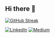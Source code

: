 ## Hi there 👋

<!--
**canakindev/canakindev** is a ✨ _special_ ✨ repository because its `README.md` (this file) appears on your GitHub profile.

Here are some ideas to get you started:

- 🔭 I’m currently working on ...
- 🌱 I’m currently learning ...
- 👯 I’m looking to collaborate on ...
- 🤔 I’m looking for help with ...
- 💬 Ask me about ...
- 📫 How to reach me: ...
- 😄 Pronouns: ...
- ⚡ Fun fact: ...
-->
[![GitHub Streak](https://streak-stats.demolab.com?user=canakindev&border_radius=4.4&short_numbers=true&date_format=j%20M%5B%20Y%5D)](https://git.io/streak-stats)

[![LinkedIn](https://custom-icon-badges.demolab.com/badge/LinkedIn-0A66C2?logo=linkedin-white&logoColor=fff)](https://www.linkedin.com/in/canakindev/)
[![Medium](https://img.shields.io/badge/Medium-%23000000.svg?logo=medium&logoColor=white)](https://medium.com/@canakindev)
